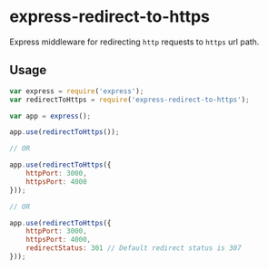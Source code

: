# express-redirect-to-https
Express middleware for redirecting `http` requests to `https` url path.

## Usage

```js
var express = require('express');
var redirectToHttps = require('express-redirect-to-https');

var app = express();
```

```js
app.use(redirectToHttps());

// OR

app.use(redirectToHttps({
    httpPort: 3000,
    httpsPort: 4000
}));

// OR

app.use(redirectToHttps({
    httpPort: 3000,
    httpsPort: 4000,
    redirectStatus: 301 // Default redirect status is 307
}));
```
